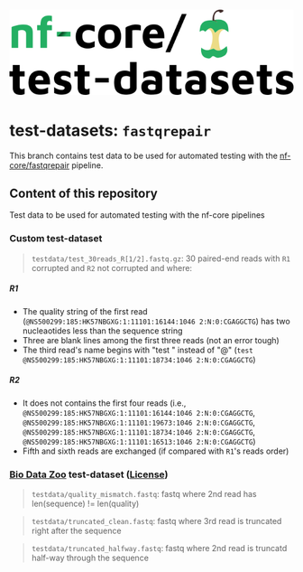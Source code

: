 # ![nfcore/test-datasets](docs/images/test-datasets_logo.png)
# test-datasets: `fastqrepair`

This branch contains test data to be used for automated testing with the [nf-core/fastqrepair](https://github.com/nf-core/fastqrepair) pipeline.

## Content of this repository
Test data to be used for automated testing with the nf-core pipelines

### Custom test-dataset

>`testdata/test_30reads_R[1/2].fastq.gz`: 30 paired-end reads with `R1` corrupted and `R2` not corrupted and where:
##### R1
- The quality string of the first read (`@NS500299:185:HK57NBGXG:1:11101:16144:1046 2:N:0:CGAGGCTG`) has two nucleaotides less than the sequence string
- Three are blank lines among the first three reads (not an error tough)
- The third read's name begins with "test " instead of "@" (`test @NS500299:185:HK57NBGXG:1:11101:18734:1046 2:N:0:CGAGGCTG`)
##### R2
- It does not contains the first four reads (i.e., `@NS500299:185:HK57NBGXG:1:11101:16144:1046 2:N:0:CGAGGCTG`, `@NS500299:185:HK57NBGXG:1:11101:19673:1046 2:N:0:CGAGGCTG`, `@NS500299:185:HK57NBGXG:1:11101:18734:1046 2:N:0:CGAGGCTG`, `@NS500299:185:HK57NBGXG:1:11101:16513:1046 2:N:0:CGAGGCTG`)
- Fifth and sixth reads are exchanged (if compared with `R1`'s reads order)

### [Bio Data Zoo](https://github.com/omgenomics/bio-data-zoo) test-dataset ([License](https://github.com/omgenomics/bio-data-zoo/blob/main/LICENSE))
>`testdata/quality_mismatch.fastq`: fastq where 2nd read has len(sequence) != len(quality)

>`testdata/truncated_clean.fastq`: fastq where 3rd read is truncated right after the sequence

>`testdata/truncated_halfway.fastq`: fastq where 2nd read is truncatd half-way through the sequence
